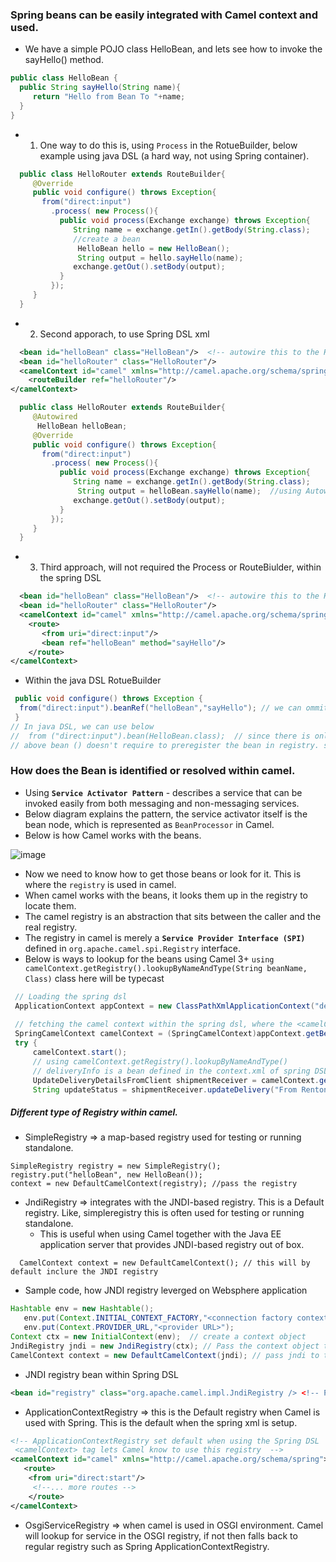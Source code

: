 ### Spring beans can be easily integrated with Camel context and used.

 - We have a simple POJO class HelloBean, and lets see how to invoke the sayHello() method.

```java
public class HelloBean {
  public String sayHello(String name){
     return "Hello from Bean To "+name;
  }
}
```
 - 1. One way to do this is, using `Process` in the RotueBuilder, below example using java DSL (a hard way, not using Spring container).
```java
  public class HelloRouter extends RouteBuilder{
     @Override
     public void configure() throws Exception{
       from("direct:input")
         .process( new Process(){
           public void process(Exchange exchange) throws Exception{
              String name = exchange.getIn().getBody(String.class);
              //create a bean
               HelloBean hello = new HelloBean();
               String output = hello.sayHello(name);
              exchange.getOut().setBody(output);
           }
         });
     }
  }
```

- 2. Second apporach, to use Spring DSL xml
```xml
  <bean id="helloBean" class="HelloBean"/>  <!-- autowire this to the HelloRouter class -->
  <bean id="helloRouter" class="HelloRouter"/>
  <camelContext id="camel" xmlns="http://camel.apache.org/schema/spring">
    <routeBuilder ref="helloRouter"/>
</camelContext>
```
```java
  public class HelloRouter extends RouteBuilder{
     @Autowired
      HelloBean helloBean;
     @Override
     public void configure() throws Exception{
       from("direct:input")
         .process( new Process(){
           public void process(Exchange exchange) throws Exception{
              String name = exchange.getIn().getBody(String.class);
               String output = helloBean.sayHello(name);  //using Autowired bean from spring container
              exchange.getOut().setBody(output);
           }
         });
     }
  }
```
- 3. Third approach, will not required the Process or RouteBiulder, within the spring DSL
```xml
  <bean id="helloBean" class="HelloBean"/>  <!-- autowire this to the HelloRouter class -->
  <bean id="helloRouter" class="HelloRouter"/>
  <camelContext id="camel" xmlns="http://camel.apache.org/schema/spring">
    <route>
       <from uri="direct:input"/>
       <bean ref="helloBean" method="sayHello"/>
    </route>
</camelContext>
```
- Within the java DSL RotueBuilder
```java
 public void configure() throws Exception {
  from("direct:input").beanRef("helloBean","sayHello"); // we can ommit the method name as well, if the bean has ONLY ONE method 
 }
// In java DSL, we can use below 
//  from ("direct:input").bean(HelloBean.class);  // since there is only one method. 
// above bean () doesn't require to preregister the bean in registry. since we are providng the class name in the bean (). 
```

### How does the Bean is identified or resolved within camel.
  - Using **`Service Activator Pattern`** - describes a service that can be invoked easily from both messaging and non-messaging services.
  - Below diagram explains the pattern, the service activator itself is the bean node, which is represented as `BeanProcessor` in Camel.
  - Below is how Camel works with the beans.

![image](https://user-images.githubusercontent.com/6425536/110218226-4fc86400-7e6d-11eb-986c-5b0b5b1351cd.png)

  - Now we need to know how to get those beans or look for it. This is where the `registry` is used in camel.
  - When camel works with the beans, it looks them up in the registry to locate them.
  - The camel registry is an abstraction that sits between the caller and the real registry.
  - The registry in camel is merely a **`Service Provider Interface (SPI)`** defined in `org.apache.camel.spi.Registry` interface.
  - Below is ways to lookup for the beans using Camel 3+ `using camelContext.getRegistry().lookupByNameAndType(String beanName, Class)` class here will be typecast
  
 ```java
  // Loading the spring dsl 
  ApplicationContext appContext = new ClassPathXmlApplicationContext("delivery-service-client-remote-context.xml");
  
  // fetching the camel context within the spring dsl, where the <camelContext id="camel"... being used.
  SpringCamelContext camelContext = (SpringCamelContext)appContext.getBean("camel");
  try {
      camelContext.start();
      // using camelContext.getRegistry().lookupByNameAndType()
      // deliveryInfo is a bean defined in the context.xml of spring DSL
      UpdateDeliveryDetailsFromClient shipmentReceiver = camelContext.getRegistry().lookupByNameAndType("deliveryInfo",UpdateDeliveryDetailsFromClient.class);
      String updateStatus = shipmentReceiver.updateDelivery("From Renton");
 ```
 ##### Different type of Registry within camel.
  - SimpleRegistry => a map-based registry used for testing or running standalone.
```
SimpleRegistry registry = new SimpleRegistry();
registry.put("helloBean", new HelloBean());
context = new DefaultCamelContext(registry); //pass the registry
```

  - JndiRegistry => integrates with the JNDI-based registry. This is a Default registry. Like, simpleregistry this is often used for testing or running standalone.
    - This is useful when using Camel together with the Java EE application server that provides JNDI-based registry out of box. 
```
  CamelContext context = new DefaultCamelContext(); // this will by default inclure the JNDI registry
```
   - Sample code, how JNDI registry leverged on Websphere application
```java
Hashtable env = new Hashtable();
   env.put(Context.INITIAL_CONTEXT_FACTORY,"<connection factory context Class>");
   env.put(Context.PROVIDER_URL,"<provider URL>");
Context ctx = new InitialContext(env);  // create a context object
JndiRegistry jndi = new JndiRegistry(ctx); // Pass the context object to the jndi registry
CamelContext context = new DefaultCamelContext(jndi); // pass jndi to the camel context, so it overrides the default 
```
   - JNDI registry bean within Spring DSL
```xml
<bean id="registry" class="org.apache.camel.impl.JndiRegistry /> <!-- Pass the parameter using hashtable in spring bean way -->
```

  - ApplicationContextRegistry => this is the Default registry when Camel is used with Spring. This is the default when the spring xml is setup.
```xml
<!-- ApplicationContextRegistry set default when using the Spring DSL
 <camelContext> tag lets Camel know to use this registry  -->
<camelContext id="camel" xmlns="http://camel.apache.org/schema/spring">
   <route>
    <from uri="direct:start"/>
     <!--... more routes -->
    </route>
</camelContext>
```
  - OsgiServiceRegistry => when camel is used in OSGI environment. Camel will lookup for service in the OSGI registry, if not then falls back to regular registry such as Spring ApplicationContextRegistry.
 
 
 
 
